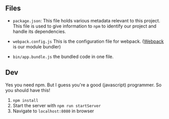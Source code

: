 ##  Files
* `package.json`: This file holds various metadata relevant to this project. This file is used to give information to `npm` to identify our project and handle its dependencies.

* `webpack.config.js` This is the configuration file for webpack. ([Webpack](http://webpack.github.io/docs/what-is-webpack.html) is our module bundler)

* `bin/app.bundle.js` the bundled code in one file.

## Dev
Yes you need npm. But I guess you're a good (javascript) programmer. So you should have this!
1. `npm install`
2. Start the server with `npm run startServer`
3. Navigate to `localhost:8080` in browser
